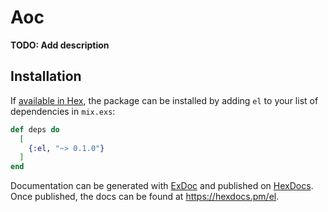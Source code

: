# Aoc

**TODO: Add description**

## Installation

If [available in Hex](https://hex.pm/docs/publish), the package can be installed
by adding `el` to your list of dependencies in `mix.exs`:

```elixir
def deps do
  [
    {:el, "~> 0.1.0"}
  ]
end
```

Documentation can be generated with [ExDoc](https://github.com/elixir-lang/ex_doc)
and published on [HexDocs](https://hexdocs.pm). Once published, the docs can
be found at <https://hexdocs.pm/el>.

